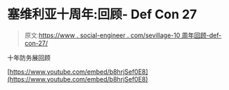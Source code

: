# 塞维利亚十周年:回顾- Def Con 27

> 原文:[https://www . social-engineer . com/sevillage-10 周年回顾-def-con-27/](https://www.social-engineer.com/sevillage-10-year-anniversary-a-look-back-def-con-27/)

十年防务展回顾

[https://www.youtube.com/embed/b8hrjSef0E8](https://www.youtube.com/embed/b8hrjSef0E8)